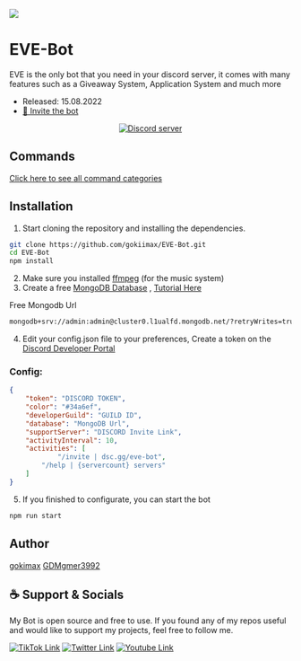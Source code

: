 ![](https://images.hdqwalls.com/wallpapers/wall-e-eve-minimal-4k-je.jpg)

# EVE-Bot
EVE is the only bot that you need in your discord server, it comes with many features such as a Giveaway System, Application System and much more
- Released: 15.08.2022
- [💌 Invite the bot](https://discord.com/api/oauth2/authorize?client_id=1009480009821474936&permissions=8&scope=bot%20applications.commands)
<p align="center">
	<a href="https://dsc.gg/gokimax">
		<img src="https://canary.discordapp.com/api/guilds/999373116918743100/embed.png" alt="Discord server">
	</a>
</p>

## Commands

[Click here to see all command categories](./src/types/commands/)

## Installation

1. Start cloning the repository and installing the dependencies.
```bash
git clone https://github.com/gokiimax/EVE-Bot.git
cd EVE-Bot
npm install
```
2. Make sure you installed [ffmpeg](https://ffmpeg.org/) (for the music system)
3. Create a free [MongoDB Database](https://www.mongodb.com/) , [Tutorial Here](https://www.youtube.com/watch?v=Amlh956Xn0I)

Free Mongodb Url
```bash
mongodb+srv://admin:admin@cluster0.l1ualfd.mongodb.net/?retryWrites=true&w=majority
```
4. Edit your config.json file to your preferences, Create a token on the [Discord Developer Portal](https://discord.com/developers/applications)
### Config:
```json
{
    "token": "DISCORD TOKEN",
    "color": "#34a6ef",
    "developerGuild": "GUILD ID",
    "database": "MongoDB Url",
    "supportServer": "DISCORD Invite Link",
    "activityInterval": 10,
    "activities": [
            "/invite | dsc.gg/eve-bot",
	    "/help | {servercount} servers"
    ]
}
```
5. If you finished to configurate, you can start the bot
```bash
npm run start
```
## Author
[gokimax](https://github.com/gokiimax)
[GDMgmer3992](https://github.com/GDMgmer3992)

## ☕️ Support & Socials
My Bot is open source and free to use. If you found any of my repos useful and would like to support my projects, feel free to follow me.


[![TikTok Link](https://img.shields.io/badge/TikTok-000000?style=for-the-badge&logo=tiktok&logoColor=white)](https://tiktok.com/@maxii.x6)
[![Twitter Link](https://img.shields.io/badge/Twitter-1DA1F2?style=for-the-badge&logo=twitter&logoColor=white)](https://twitter.com/gokimax_x)
[![Youtube Link](https://img.shields.io/badge/YOUTUBE-E4405F?style=for-the-badge&logo=youtube&logoColor=white)](https://youtube.com/@gokimax)
